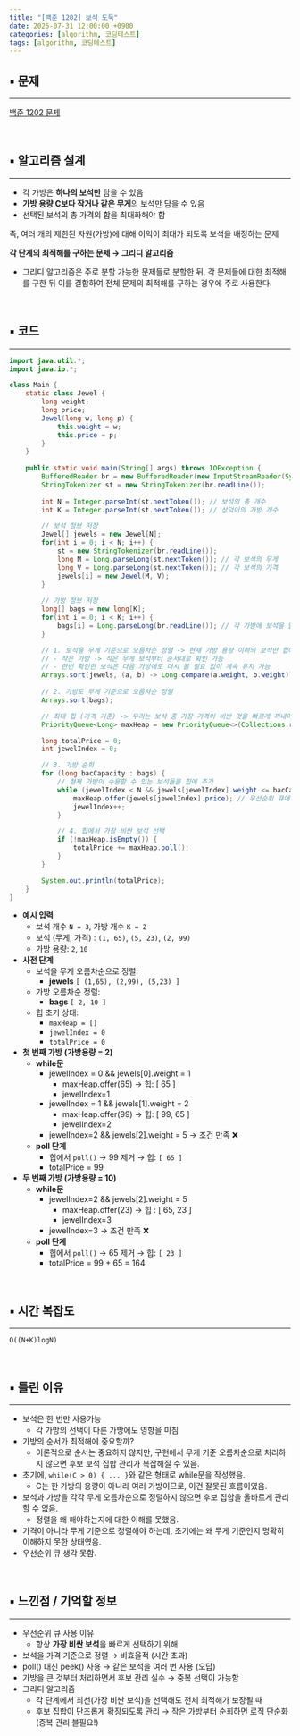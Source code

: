 ```yaml
---
title: "[백준 1202] 보석 도둑"
date: 2025-07-31 12:00:00 +0900
categories: [algorithm, 코딩테스트]
tags: [algorithm, 코딩테스트]
---
```


## ▪︎  문제

---

[백준 1202 문제](https://www.acmicpc.net/problem/1202)

<br>

## ▪︎  알고리즘 설계

---

- 각 가방은 **하나의 보석만** 담을 수 있음
- **가방 용량 C보다 작거나 같은 무게**의 보석만 담을 수 있음
- 선택된 보석의 총 가격의 합을 최대화해야 함

즉, 여러 개의 제한된 자원(가방)에 대해 이익이 최대가 되도록 보석을 배정하는 문제

**각 단계의 최적해를 구하는 문제 → 그리디 알고리즘**

- 그리디 알고리즘은 주로 분할 가능한 문제들로 분할한 뒤, 각 문제들에 대한 최적해를 구한 뒤 이를 결합하여 전체 문제의 최적해를 구하는 경우에 주로 사용한다.

<br>

## ▪︎  코드

---

```java
import java.util.*;
import java.io.*;

class Main {
    static class Jewel {
        long weight;
        long price;
        Jewel(long w, long p) {
            this.weight = w;
            this.price = p;
        }
    }
    
    public static void main(String[] args) throws IOException {
        BufferedReader br = new BufferedReader(new InputStreamReader(System.in));
        StringTokenizer st = new StringTokenizer(br.readLine());
        
        int N = Integer.parseInt(st.nextToken()); // 보석의 총 개수
        int K = Integer.parseInt(st.nextToken()); // 상덕이의 가방 개수

        // 보석 정보 저장
        Jewel[] jewels = new Jewel[N];
        for(int i = 0; i < N; i++) {
            st = new StringTokenizer(br.readLine());
            long M = Long.parseLong(st.nextToken()); // 각 보석의 무게
            long V = Long.parseLong(st.nextToken()); // 각 보석의 가격
            jewels[i] = new Jewel(M, V);
        }
        
        // 가방 정보 저장
        long[] bags = new long[K];
        for(int i = 0; i < K; i++) {
            bags[i] = Long.parseLong(br.readLine()); // 각 가방에 보석을 담을 수 있는 최대 무게
        }

        // 1. 보석을 무게 기준으로 오름차순 정렬 -> 현재 가방 용량 이하의 보석만 힙에 추가하기 위해(무게 제한으로 선택 가능한 보석이 결정됨)
        // - 작은 가방 -> 작은 무게 보석부터 순서대로 확인 가능
        // - 한번 확인한 보석은 다음 가방에도 다시 볼 필요 없이 계속 유지 가능
        Arrays.sort(jewels, (a, b) -> Long.compare(a.weight, b.weight));
        
        // 2. 가방도 무게 기준으로 오름차순 정렬
        Arrays.sort(bags);

        // 최대 힙 (가격 기준) -> 우리는 보석 중 가장 가격이 비싼 것을 빠르게 꺼내야 함!
        PriorityQueue<Long> maxHeap = new PriorityQueue<>(Collections.reverseOrder()); // 우선순위가 높은 것 먼저 나오는 큐(기본이 최소 힙이기 때문에 Collections.reverseOrder()로 우선순위 반대로 변경!)

        long totalPrice = 0;
        int jewelIndex = 0;

        // 3. 가방 순회
        for (long bacCapacity : bags) {
            // 현재 가방이 수용할 수 있는 보석들을 힙에 추가
            while (jewelIndex < N && jewels[jewelIndex].weight <= bacCapacity) {
                maxHeap.offer(jewels[jewelIndex].price); // 우선순위 큐에 추가
                jewelIndex++;
            }

            // 4. 힙에서 가장 비싼 보석 선택
            if (!maxHeap.isEmpty()) {
                totalPrice += maxHeap.poll();
            }
        }

        System.out.println(totalPrice);
    }
}
```

- **예시 입력**
    - 보석 개수 `N = 3`, 가방 개수 `K = 2`
    - 보석 (무게, 가격) : `(1, 65)`, `(5, 23)`, `(2, 99)`
    - 가방 용량: `2`, `10`
- **사전 단계**
    - 보석을 무게 오름차순으로 정렬:
        - **jewels** `[ (1,65), (2,99), (5,23) ]`
    - 가방 오름차순 정렬:
        - **bags** `[ 2, 10 ]`
    - 힙 초기 상태:
        - `maxHeap = []`
        - `jewelIndex = 0`
        - `totalPrice = 0`
- **첫 번째 가방 (가방용량 = 2)**
    - **while문**
        - jewelIndex = 0 && jewels[0].weight = 1
            - maxHeap.offer(65) → 힙: [ 65 ]
            - jewelIndex=1
        - jewelIndex = 1 && jewels[1].weight = 2
            - maxHeap.offer(99) → 힙: [ 99, 65 ]
            - jewelIndex=2
        - jewelIndex=2 && jewels[2].weight = 5 → 조건 만족 ❌
    - **poll 단계**
        - 힙에서 `poll()` → 99 제거 → 힙: `[ 65 ]`
        - totalPrice = 99
- **두 번째 가방 (가방용량 = 10)**
    - **while문**
        - jewelIndex=2 && jewels[2].weight = 5
            - maxHeap.offer(23) → 힙 : [ 65, 23 ]
            - jewelIndex=3
        - jewelIndex=3 → 조건 만족 ❌
    - **poll 단계**
        - 힙에서 `poll()` → 65 제거 → 힙: `[ 23 ]`
        - totalPrice = 99 + 65 = 164

<br>

## ▪︎  시간 복잡도

---

`O((N+K)logN)`

<br>

## ▪︎  틀린 이유

---

- 보석은 한 번만 사용가능
    - 각 가방의 선택이 다른 가방에도 영향을 미침
- 가방의 순서가 최적해에 중요할까?
    - 이론적으로 순서는 중요하지 않지만, 구현에서 무게 기준 오름차순으로 처리하지 않으면 후보 보석 집합 관리가 복잡해질 수 있음.
- 초기에, `while(C > 0) { ... }`와 같은 형태로 while문을 작성했음.
    - C는 한 가방의 용량이 아니라 여러 가방이므로, 이건 잘못된 흐름이였음.
- 보석과 가방을 각각 무게 오름차순으로 정렬하지 않으면 후보 집합을 올바르게 관리할 수 없음.
    - 정렬을 왜 해야하는지에 대한 이해를 못했음.
- 가격이 아니라 무게 기준으로 정렬해야 하는데, 초기에는 왜 무게 기준인지 명확히 이해하지 못한 상태였음.
- 우선순위 큐 생각 못함.

<br>

## ▪︎  느낀점 / 기억할 정보

---

- 우선순위 큐 사용 이유
    - 항상 **가장 비싼 보석**을 빠르게 선택하기 위해
- 보석을 가격 기준으로 정렬 → 비효율적 (시간 초과)
- poll() 대신 peek() 사용 → 같은 보석을 여러 번 사용 (오답)
- 가방을 큰 것부터 처리하면서 후보 관리 실수 → 중복 선택이 가능함
- 그리디 알고리즘
    - 각 단계에서 최선(가장 비싼 보석)을 선택해도 전체 최적해가 보장될 때
    - 후보 집합이 단조롭게 확장되도록 관리 → 작은 가방부터 순회하면 로직 단순화 (중복 관리 불필요!)